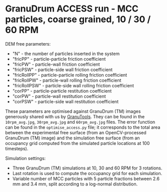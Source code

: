 # GranuDrum ACCESS run - MCC particles, coarse grained, 10 / 30 / 60 RPM

DEM free parameters:

- "N" - the number of particles inserted in the system
- "fricPP" - particle-particle friction coefficient
- "fricPW" - particle-wall friction coefficient
- "fricPSW" - particle-side wall friction coefficient
- "fricRollPP" - particle-particle rolling friction coefficient
- "fricRollPW" - particle-wall rolling friction coefficient
- "fricRollPSW" - particle-side wall rolling friction coefficient
- "corPP" - particle-particle restitution coefficient
- "corPW" - particle-wall restitution coefficient
- "corPSW" - particle-side wall restitution coefficient

These parameters are optimised against GranuDrum (TM) images generously shared with us by [GranuTools](https://www.granutools.com/en/). They can be found in the `10rpm_avg.jpg`, `30rpm_avg.jpg` and `60rpm_avg.jpg` files.
The error function can be found in the `optimise_access.py` file; it corresponds to the total area between the experimental free surface (from an OpenCV-processed GranuDrum (TM) image) and the simulation free surface (from an occupancy grid computed from the simulated particle locations at 100 timesteps).

Simulation settings:

- Three GranuDrum (TM) simulations at 10, 30 and 60 RPM for 3 rotations.
- Last rotation is used to compute the occupancy grid for each simulation.
- Variable number of MCC particles with 5 particle fractions between 2.6 mm and 3.4 mm, split according to a log-normal distribution.
